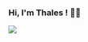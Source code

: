 ### Hi, I'm Thales ! 👋😊

<img src="https://github-readme-stats.vercel.app/api?username=thalestestoni&&show_icons=true&title_color=ffffff&icon_color=bb2acf&text_color=daf7dc&bg_color=151515">
